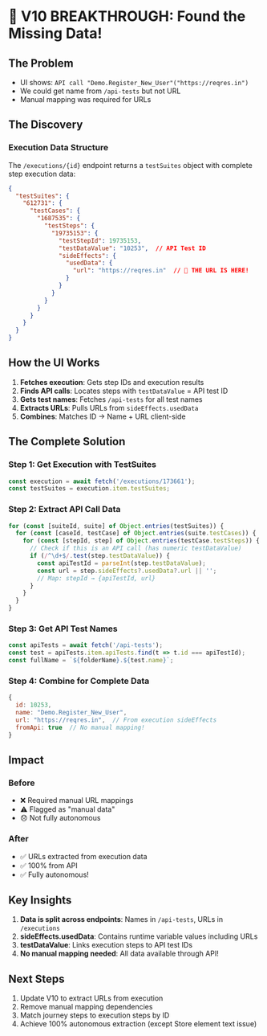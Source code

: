 # 🎯 V10 BREAKTHROUGH: Found the Missing Data!

## The Problem
- UI shows: `API call "Demo.Register_New_User"("https://reqres.in")`
- We could get name from `/api-tests` but not URL
- Manual mapping was required for URLs

## The Discovery

### Execution Data Structure
The `/executions/{id}` endpoint returns a `testSuites` object with complete step execution data:

```json
{
  "testSuites": {
    "612731": {
      "testCases": {
        "1687535": {
          "testSteps": {
            "19735153": {
              "testStepId": 19735153,
              "testDataValue": "10253",  // API Test ID
              "sideEffects": {
                "usedData": {
                  "url": "https://reqres.in"  // 🎯 THE URL IS HERE!
                }
              }
            }
          }
        }
      }
    }
  }
}
```

## How the UI Works

1. **Fetches execution**: Gets step IDs and execution results
2. **Finds API calls**: Locates steps with `testDataValue` = API test ID  
3. **Gets test names**: Fetches `/api-tests` for all test names
4. **Extracts URLs**: Pulls URLs from `sideEffects.usedData`
5. **Combines**: Matches ID → Name + URL client-side

## The Complete Solution

### Step 1: Get Execution with TestSuites
```javascript
const execution = await fetch('/executions/173661');
const testSuites = execution.item.testSuites;
```

### Step 2: Extract API Call Data
```javascript
for (const [suiteId, suite] of Object.entries(testSuites)) {
  for (const [caseId, testCase] of Object.entries(suite.testCases)) {
    for (const [stepId, step] of Object.entries(testCase.testSteps)) {
      // Check if this is an API call (has numeric testDataValue)
      if (/^\d+$/.test(step.testDataValue)) {
        const apiTestId = parseInt(step.testDataValue);
        const url = step.sideEffects?.usedData?.url || '';
        // Map: stepId → {apiTestId, url}
      }
    }
  }
}
```

### Step 3: Get API Test Names
```javascript
const apiTests = await fetch('/api-tests');
const test = apiTests.item.apiTests.find(t => t.id === apiTestId);
const fullName = `${folderName}.${test.name}`;
```

### Step 4: Combine for Complete Data
```javascript
{
  id: 10253,
  name: "Demo.Register_New_User",
  url: "https://reqres.in",  // From execution sideEffects
  fromApi: true  // No manual mapping!
}
```

## Impact

### Before
- ❌ Required manual URL mappings
- ⚠️ Flagged as "manual data"
- 😞 Not fully autonomous

### After  
- ✅ URLs extracted from execution data
- ✅ 100% from API
- ✅ Fully autonomous!

## Key Insights

1. **Data is split across endpoints**: Names in `/api-tests`, URLs in `/executions`
2. **sideEffects.usedData**: Contains runtime variable values including URLs
3. **testDataValue**: Links execution steps to API test IDs
4. **No manual mapping needed**: All data available through API!

## Next Steps

1. Update V10 to extract URLs from execution
2. Remove manual mapping dependencies
3. Match journey steps to execution steps by ID
4. Achieve 100% autonomous extraction (except Store element text issue)